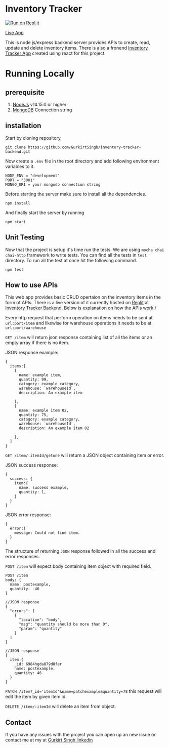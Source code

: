 # Inventory Tracker
[![Run on Repl.it](https://repl.it/badge/github/GurkirtSingh/inventory-tracker-backend)](https://repl.it/github/GurkirtSingh/inventory-tracker-backend)

[Live App](https://inventory-tracker-app.gurkirtsingh.repl.co)

This is node js/express backend server provides APIs to create, read, update and delete inventory items. There is also a fronend [Inventory Tracker App](https://github.com/GurkirtSingh/inventory-tracker-app) created using react for this project.

# Running Locally
## prerequisite
1. [NodeJs](https://nodejs.org/en/) v14.15.0 or higher
2. [MongoDB](https://www.mongodb.com/) Connection string

## installation
Start by cloning repository
```
git clone https://github.com/GurkirtSingh/inventory-tracker-backend.git
```
Now create a `.env` file in the root directory and add following environment variables to it.
```
NODE_ENV = "development"
PORT = "3001"
MONGO_URI = your mongodb connection string
```
Before starting the server make sure to install all the dependencies.
```
npm install
```
And finally start the server by running
```
npm start
```
## Unit Testing
Now that the project is setup it's time run the tests. We are using `mocha chai chai-http` framework to write tests. You can find all the tests in `test` directory.
To run all the test at once hit the following command.
```
npm test
```
## How to use APIs
This web app provides basic CRUD opertaion on the inventory items in the form of APIs. There is a live version of it currently hosted on [Replit](https://replit.com/) at [Inventory Tracker Backend](https://replit.com/@GurkirtSingh/inventory-tracker-backend#.replit). Below is explanation on how the APIs work./

Every http request that perform operation on items needs to be sent at `url:port/item` and likewise for warehouse operations it needs to be at `url:port/warehouse`

`GET /item` will return json response containing list of all the items or an empty array if there is no item.

JSON response example:
```
{
  items:[
    {
      name: example item,
      quantity: 99,
      catogory: example category,
      warehouse: `warehouseId`,
      description: An example item
      
    },
    {
      name: example item 02,
      quantity: 75,
      catogory: example category,
      warehouse: `warehouseId`,
      description: An example item 02
      
    },
  ]
}
```
`GET /item/:itemId/getone` will return a JSON object containing item or error.

JSON success response:
```
{
  success: {
    item:{
      name: success example,
      quantity: 1,
    }
  }
}
```
JSON error response:
```
{
  error:{
    message: Could not find item.
  }
}
```

The structure of returning `JSON` response followed in all the  success and error responses.

`POST /item` will expect body containing item object with required field. 

```
POST /item
body: {
  name: postexample,
  quantity: -46
}

//JSON response
{
  "errors": [
    {
      "location": "body",
      "msg": "quantity should be more than 0",
      "param": "quantity"
    }
  ]
}

//JSON response
{
  item:{
    _id: 6984hgda879d8fer
    name: postexample,
    quantity: 46
  }
}
```

`PATCH /item?_id='itemId'&name=patchexample&quantity=78` this request will edit the item by given item id.

`DELETE /item/:itemId` will delete an item from object.


## Contact
If you have any issues with the project you can open up an new issue or contact me at my at [Gurkirt Singh linkedin](linkedin.com/in/gurkirtsingh143)
